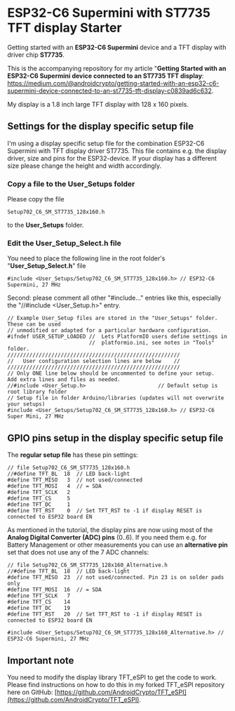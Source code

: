 # ESP32-C6 Supermini with ST7735 TFT display Starter
Getting started with an **ESP32-C6 Supermini** device and a TFT display with driver chip **ST7735**.

This is the accompanying repository for my article "**Getting Started with an ESP32-C6 Supermini device connected to an ST7735 TFT display**: https://medium.com/@androidcrypto/getting-started-with-an-esp32-c6-supermini-device-connected-to-an-st7735-tft-display-c0839ad6c632.

My display is a 1.8 inch large TFT display with 128 x 160 pixels.

## Settings for the display specific setup file

I'm using a display specific setup file for the combination ESP32-C6 Supermini with TFT display driver ST7735. This file contains e.g. the display driver, size and pins for the ESP32-device. If your display has a different size please change the height and width accordingly. 

### Copy a file to the User_Setups folder

Please copy the file

    Setup702_C6_SM_ST7735_128x160.h

to the **User_Setups** folder.

### Edit the User_Setup_Select.h file

You need to place the following line in the root folder's "**User_Setup_Select.h**" file

    #include <User_Setups/Setup702_C6_SM_ST7735_128x160.h> // ESP32-C6 Supermini, 27 MHz

Second: please comment all other "#include..." entries like this, especially the "//#include <User_Setup.h>" entry.

````
// Example User_Setup files are stored in the "User_Setups" folder. These can be used
// unmodified or adapted for a particular hardware configuration.
#ifndef USER_SETUP_LOADED //  Lets PlatformIO users define settings in
                          //  platformio.ini, see notes in "Tools" folder.
///////////////////////////////////////////////////////
//   User configuration selection lines are below    //
///////////////////////////////////////////////////////
// Only ONE line below should be uncommented to define your setup.  Add extra lines and files as needed.
//#include <User_Setup.h>                       // Default setup is root library folder
// Setup file in folder Arduino/libraries (updates will not overwrite your setups)
#include <User_Setups/Setup702_C6_SM_ST7735_128x160.h> // ESP32-C6 Super Mini, 27 MHz
````

## GPIO pins setup in the display specific setup file

The **regular setup file** has these pin settings:

```` plaintext
// file Setup702_C6_SM_ST7735_128x160.h
//#define TFT_BL  18  // LED back-light
#define TFT_MISO   3  // not used/connected
#define TFT_MOSI   4  // = SDA
#define TFT_SCLK   2  
#define TFT_CS     5 
#define TFT_DC     1
#define TFT_RST    0  // Set TFT_RST to -1 if display RESET is connected to ESP32 board EN
````
As mentioned in the tutorial, the display pins are now using most of the **Analog Digital Converter (ADC) pins** (0..6). If you need them e.g. for Battery Management or other measurements you can use an **alternative pin** set that does not use any of the 7 ADC channels:

```` plaintext
// file Setup702_C6_SM_ST7735_128x160_Alternative.h
//#define TFT_BL  18  // LED back-light
#define TFT_MISO  23  // not used/connected. Pin 23 is on solder pads only
#define TFT_MOSI  16  // = SDA
#define TFT_SCLK   7  
#define TFT_CS    14 
#define TFT_DC    19
#define TFT_RST   20  // Set TFT_RST to -1 if display RESET is connected to ESP32 board EN
````

    #include <User_Setups/Setup702_C6_SM_ST7735_128x160_Alternative.h> // ESP32-C6 Supermini, 27 MHz

## Important note

You need to modify the display library TFT_eSPI to get the code to work. Please find instructions on how to do this in my forked TFT_eSPI repository here on GitHub: [https://github.com/AndroidCrypto/TFT_eSPI](https://github.com/AndroidCrypto/TFT_eSPI).

